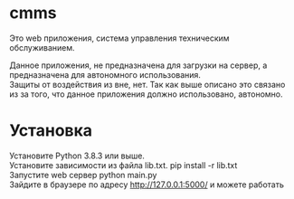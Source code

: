 # cmms

Это web приложения, система управления техническим обслуживанием.

Данное приложения, не предназначена для загрузки на сервер, а предназначена для автономного использования.  
Защиты от воздействия из вне, нет. Так как выше описано это связано из за того, что данное приложения должно использовано,  автономно.  

# Установка

Установите Python 3.8.3 или выше.  
Установите зависимости из файла lib.txt. pip install -r lib.txt  
Запустите web сервер python main.py  
Зайдите в браузере по адресу http://127.0.0.1:5000/ и можете работать  


























